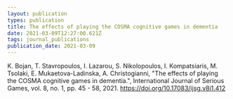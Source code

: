 ```yaml
---
layout: publication
types: publication
title: The effects of playing the COSMA cognitive games in dementia
date: 2021-03-09T12:27:00.621Z
tags: journal_publications
publication_date: 2021-03-09
---
```

K. Bojan, T. Stavropoulos, I. Lazarou, S. Nikolopoulos, I. Kompatsiaris, M. Tsolaki, E. Mukaetova-Ladinska, A. Christogianni, "The effects of playing the COSMA cognitive games in dementia.", International Journal of Serious Games, vol. 8, no. 1, pp. 45 - 58, 2021. <https://doi.org/10.17083/ijsg.v8i1.412>